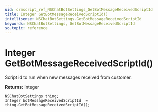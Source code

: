 ```yaml
---
uid: crmscript_ref_NSChatBotSettings_GetBotMessageReceivedScriptId
title: Integer GetBotMessageReceivedScriptId()
intellisense: NSChatBotSettings.GetBotMessageReceivedScriptId
keywords: NSChatBotSettings, GetBotMessageReceivedScriptId
so.topic: reference
---
```


# Integer GetBotMessageReceivedScriptId()

Script id to run when new messages received from customer.

**Returns:** Integer

```crmscript
NSChatBotSettings thing;
Integer botMessageReceivedScriptId  = thing.GetBotMessageReceivedScriptId();
```

